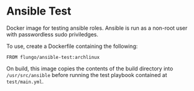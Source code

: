 # Ansible Test

Docker image for testing ansible roles. Ansible is run as a non-root user with passwordless sudo priviledges.

To use, create a Dockerfile containing the following:

```
FROM flungo/ansible-test:archlinux
```

On build, this image copies the contents of the build directory into `/usr/src/ansible` before running the test playbook contained at `test/main.yml`.
